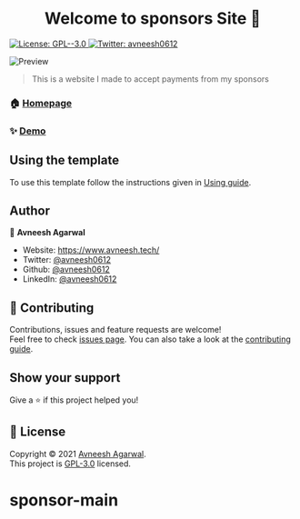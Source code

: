 <h1 align="center">Welcome to sponsors Site 👋</h1>
<p>
  <a href="https://github.com/avneesh0612/sponsor/blob/main/LICENSE" target="_blank">
    <img alt="License: GPL--3.0" src="https://img.shields.io/badge/License-GPL--3.0-yellow.svg" />
  </a>
  <a href="https://twitter.com/avneesh0612" target="_blank">
    <img alt="Twitter: avneesh0612" src="https://img.shields.io/twitter/follow/avneesh0612.svg?style=social" />
  </a>
</p>

![Preview](https://res.cloudinary.com/didkcszrq/image/upload/v1643006658/Screenshot_2022-01-24_121353_vs9efs.png)

> This is a website I made to accept payments from my sponsors

### 🏠 [Homepage](https://sponsor.avneesh.tech/)

### ✨ [Demo](https://sponsor.avneesh.tech/)

## Using the template

To use this template follow the instructions given in [Using guide](https://github.com/avneesh0612/sponsor/blob/main/USING.md).

## Author

👤 **Avneesh Agarwal**

- Website: https://www.avneesh.tech/
- Twitter: [@avneesh0612](https://twitter.com/avneesh0612)
- Github: [@avneesh0612](https://github.com/avneesh0612)
- LinkedIn: [@avneesh0612](https://linkedin.com/in/avneesh0612)

## 🤝 Contributing

Contributions, issues and feature requests are welcome!<br />Feel free to check [issues page](https://github.com/avneesh0612/sponsor/issues). You can also take a look at the [contributing guide](https://github.com/avneesh0612/sponsor/blob/main/CONTRIBUTING.md).

## Show your support

Give a ⭐️ if this project helped you!

## 📝 License

Copyright © 2021 [Avneesh Agarwal](https://github.com/avneesh0612).<br />
This project is [GPL-3.0](https://github.com/avneesh0612/sponsor/blob/main/LICENSE) licensed.
# sponsor-main
